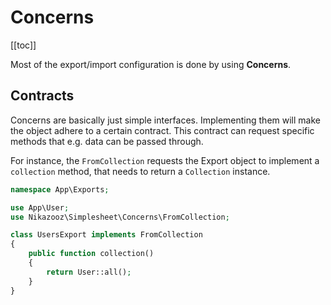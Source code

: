 # Concerns

[[toc]]

Most of the export/import configuration is done by using **Concerns**.

## Contracts

Concerns are basically just simple interfaces. Implementing them will make the object adhere to a
certain contract. This contract can request specific methods that e.g. data can be passed through.

For instance, the `FromCollection` requests the Export object to implement a `collection` method, that needs to return a `Collection` instance.

```php
namespace App\Exports;

use App\User;
use Nikazooz\Simplesheet\Concerns\FromCollection;

class UsersExport implements FromCollection
{
    public function collection()
    {
        return User::all();
    }
}
```
